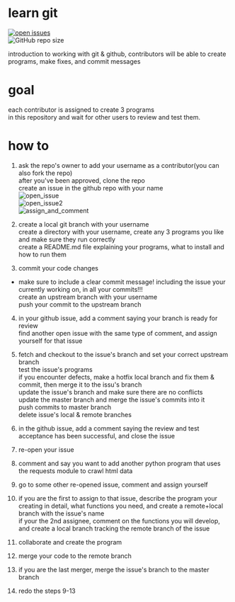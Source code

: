 # learn git

[![open issues](https://img.shields.io/github/issues/yehonadav/learn_git)](https://github/issues-raw/yehonadav/learn_git)  
![GitHub repo size](https://img.shields.io/github/repo-size/yehonadav/learn_git) 

introduction to working with git &amp; github, contributors will be able to create programs, make fixes, and commit messages

goal
====  
  
each contributor is assigned to create 3 programs  
in this repository and wait for other users to review and test them.  
  
how to
======  
  
1) ask the repo's owner to add your username as a contributor(you can also fork the repo)  
after you've been approved, clone the repo  
create an issue in the github repo with your name  
![open_issue](https://github.com/yehonadav/learn_git/blob/master/images/open_issue.JPG?raw=true)  
![open_issue2](https://github.com/yehonadav/learn_git/blob/master/images/open_issue2.JPG?raw=true)  
![assign_and_comment](https://github.com/yehonadav/learn_git/blob/master/images/assign_and_comment.JPG?raw=true)  
  
2) create a local git branch with your username  
create a directory with your username, create any 3 programs you like and make sure they run correctly  
create a README.md file explaining your programs, what to install and how to run them  
  
3) commit your code changes  
* make sure to include a clear commit message! including the issue your currently working on, in all your commits!!!  
create an upstream branch with your username  
push your commit to the upstream branch  
  
4) in your github issue, add a comment saying your branch is ready for review  
find another open issue with the same type of comment, and assign yourself for that issue  
  
5) fetch and checkout to the issue's branch and set your correct upstream branch  
test the issue's programs  
if you encounter defects, make a hotfix local branch and fix them & commit, then merge it to the issu's branch  
update the issue's branch and make sure there are no conflicts  
update the master branch and merge the issue's commits into it  
push commits to master branch  
delete issue's local &amp; remote branches  
  
6) in the github issue, add a comment saying the review and test acceptance has been successful, and close the issue  
  
7) re-open your issue  

8) comment and say you want to add another python program that uses the requests module to crawl html data  
  
9) go to some other re-opened issue, comment and assign yourself  
  
10) if you are the first to assign to that issue, describe the program your creating in detail, what functions you need, and create a remote+local branch with the issue's name  
if your the 2nd assignee, comment on the functions you will develop, and create a local branch tracking the remote branch of the issue  
  
11) collaborate and create the program  
  
12) merge your code to the remote branch  

13) if you are the last merger, merge the issue's branch to the master branch  
  
14) redo the steps 9-13  
  
  
  
  
  
  
  
  
  
  
  
  
  
